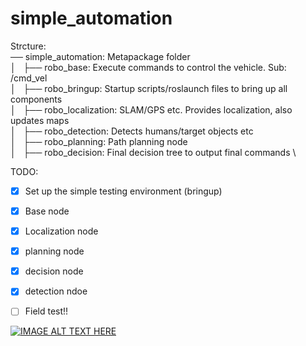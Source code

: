 # simple_automation

Strcture: \
── simple_automation: Metapackage folder \
│   ├── robo_base: Execute commands to control the vehicle. Sub: /cmd_vel \
│   ├── robo_bringup: Startup scripts/roslaunch files to bring up all components \
│   ├── robo_localization: SLAM/GPS etc. Provides localization, also updates maps \
│   ├── robo_detection: Detects humans/target objects etc \
│   ├── robo_planning: Path planning node \
│   ├── robo_decision: Final decision tree to output final commands \


TODO:
- [X] Set up the simple testing environment (bringup)
- [X] Base node
- [X] Localization node
- [X] planning node
- [X] decision node
- [X] detection ndoe
- [ ] Field test!!



[![IMAGE ALT TEXT HERE](https://www.youtube.com/watch?v=t_TQEVIVbMo/0.jpg)](https://youtu.be/t_TQEVIVbMo)
